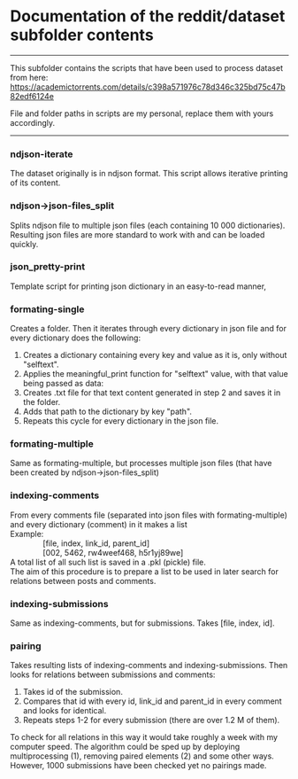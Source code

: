 # Documentation of the reddit/dataset subfolder contents
---
This subfolder contains the scripts that have been used to process dataset from here:
  https://academictorrents.com/details/c398a571976c78d346c325bd75c47b82edf6124e

File and folder paths in scripts are my personal, replace them with yours accordingly.

---
### ndjson-iterate
The dataset originally is in ndjson format. This script allows iterative printing of its content.

### ndjson→json-files_split
Splits ndjson file to multiple json files (each containing 10 000 dictionaries). Resulting json files are more standard to work with and can be loaded quickly.

### json_pretty-print
Template script for printing json dictionary in an easy-to-read manner,

### formating-single
Creates a folder.
Then it iterates through every dictionary in json file and for every dictionary does the following:
  1. Creates a dictionary containing every key and value as it is, only without "selftext".
  2. Applies the meaningful_print function for "selftext" value, with that value being passed as data:
  3. Creates .txt file for that text content generated in step 2 and saves it in the folder.
  4. Adds that path to the dictionary by key "path".
  5. Repeats this cycle for every dictionary in the json file.

### formating-multiple
Same as formating-multiple, but processes multiple json files (that have been created by ndjson→json-files_split)

### indexing-comments
From every comments file (separated into json files with formating-multiple) and every dictionary (comment) in it makes a list<br>
Example:<br>
$~~~~~~~~~~~~~~~$[file, index, link_id, parent_id]<br>
$~~~~~~~~~~~~~~~$[002, 5462, rw4weef468, h5r1yj89we]<br>
A total list of all such list is saved in a .pkl (pickle) file.<br>
The aim of this procedure is to prepare a list to be used in later search for relations between posts and comments.

### indexing-submissions
Same as indexing-comments, but for submissions. Takes [file, index, id].

### pairing
Takes resulting lists of indexing-comments and indexing-submissions.
Then looks for relations between submissions and comments:
1. Takes id of the submission.
2. Compares that id with every id, link_id and parent_id in every comment and looks for identical.
3. Repeats steps 1-2 for every submission (there are over 1.2 M of them).

To check for all relations in this way it would take roughly a week with my computer speed. The algorithm could be sped up by deploying multiprocessing (1), removing paired elements (2) and some other ways.<br>
However, 1000 submissions have been checked yet no pairings made.
